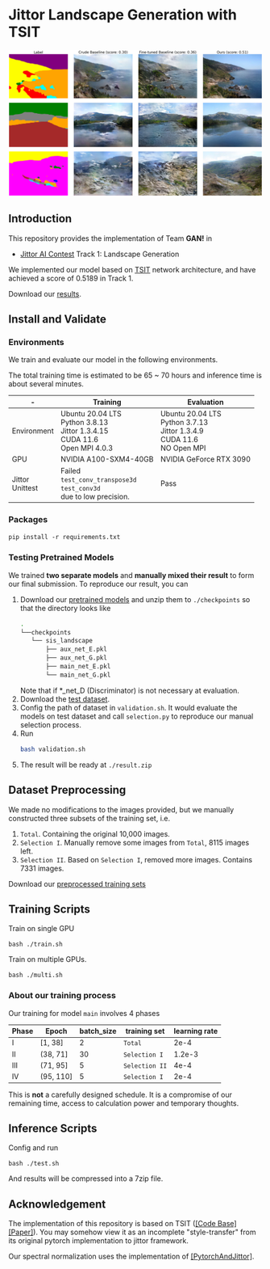 # Jittor Landscape Generation with TSIT

![main result](assets/img.jpg)

## Introduction

This repository provides the implementation of Team **GAN!** in
- [Jittor AI Contest](https://www.educoder.net/competitions/index/Jittor-3) Track 1: Landscape Generation

We implemented our model based on [TSIT](https://github.com/EndlessSora/TSIT) network architecture, and have achieved a score of 0.5189 in Track 1.

Download our [results](https://cloud.tsinghua.edu.cn/f/3d180eba21024b3bbe72/?dl=1).

## Install and Validate
### Environments

We train and evaluate our model in the following environments.

The total training time is estimated to be 65 ~ 70 hours and inference time is about several minutes.

| -                    | Training                                                                                                                                                           | Evaluation                                                                               |
|----------------------|--------------------------------------------------------------------------------------------------------------------------------------------------------------------|------------------------------------------------------------------------------------------|
| Environment          | Ubuntu 20.04 LTS<br /> Python 3.8.13<br />Jittor 1.3.4.15<br />CUDA 11.6<br />Open MPI 4.0.3                                                                       | Ubuntu 20.04 LTS<br />Python 3.7.13<br />Jittor 1.3.4.9<br />CUDA 11.6<br /> NO Open MPI |
| GPU                  | NVIDIA A100-SXM4-40GB                                                                                                                                              | NVIDIA GeForce RTX 3090                                                                  |
| Jittor<br />Unittest | Failed <br >`test_conv_transpose3d` <br />`test_conv3d`<br />due to low precision. | Pass                                                                                     |

### Packages

```
pip install -r requirements.txt
```

### Testing Pretrained Models

We trained **two separate models** and **manually mixed their result** to form our final submission. To reproduce our result, you can

1. Download our [pretrained models](https://cloud.tsinghua.edu.cn/d/00b780fc19144de1980e/) and unzip them to `./checkpoints` so that the directory looks like
   ```bash
   .
   └──checkpoints
      └── sis_landscape
          ├── aux_net_E.pkl
          ├── aux_net_G.pkl
          ├── main_net_E.pkl
          └── main_net_G.pkl
   ```
   Note that if *_net_D (Discriminator) is not necessary at evaluation.
2. Download the [test dataset](https://cloud.tsinghua.edu.cn/f/c1618c846a7842da94e3/?dl=1).
3. Config the path of dataset in `validation.sh`. It would evaluate the models on test dataset and call `selection.py` to reproduce our manual selection process.
4. Run
   ```bash
   bash validation.sh
   ```
5. The result will be ready at `./result.zip`

## Dataset Preprocessing

We made no modifications to the images provided, but we manually constructed three subsets of the training set, i.e.

1. `Total`. Containing the original 10,000 images.
2. `Selection I`. Manually remove some images from `Total`, 8115 images left.
3. `Selection II`. Based on `Selection I`, removed more images. Contains 7331 images.

Download our [preprocessed training sets](https://cloud.tsinghua.edu.cn/d/6575d52e2b404e7895a6/)

## Training Scripts

Train on single GPU
```
bash ./train.sh
```

Train on multiple GPUs.
```
bash ./multi.sh
```

### About our training process
Our training for model `main` involves 4 phases

| Phase | Epoch     | batch_size | training set   | learning rate |
|-------|-----------|------------|----------------|---------------|
| I     | [1, 38]   | 2          | `Total`        | 2e-4          |
| II    | (38, 71]  | 30         | `Selection I`  | 1.2e-3        |
| III   | (71, 95]  | 5          | `Selection II` | 4e-4          |
| IV    | (95, 110] | 5          | `Selection I`  | 2e-4          |

This is **not** a carefully designed schedule. It is a compromise of our remaining time, access to calculation power and temporary thoughts.

## Inference Scripts
Config and run
```
bash ./test.sh
```
And results will be compressed into a 7zip file.


## Acknowledgement

The implementation of this repository is based on TSIT ([[Code Base]](https://github.com/EndlessSora/TSIT)   [[Paper]](https://arxiv.org/abs/2007.12072)). You may somehow view it as an incomplete "style-transfer" from its original pytorch implementation to jittor framework.

Our spectral normalization uses the implementation of  [[PytorchAndJittor]](https://github.com/Lewis-Liang/PytorchAndJittor).
